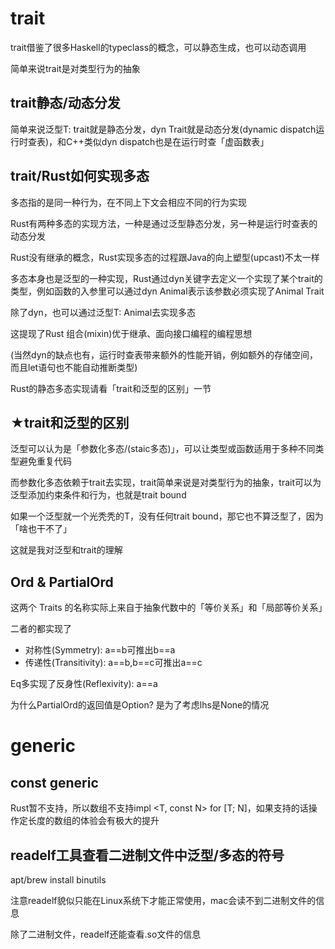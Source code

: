 # trait

trait借鉴了很多Haskell的typeclass的概念，可以静态生成，也可以动态调用

简单来说trait是对类型行为的抽象

## trait静态/动态分发

简单来说泛型T: trait就是静态分发，dyn Trait就是动态分发(dynamic dispatch运行时查表)，和C++类似dyn dispatch也是在运行时查「虚函数表」

## trait/Rust如何实现多态

多态指的是同一种行为，在不同上下文会相应不同的行为实现

Rust有两种多态的实现方法，一种是通过泛型静态分发，另一种是运行时查表的动态分发

Rust没有继承的概念，Rust实现多态的过程跟Java的向上塑型(upcast)不太一样

多态本身也是泛型的一种实现，Rust通过dyn关键字去定义一个实现了某个trait的类型，例如函数的入参里可以通过dyn Animal表示该参数必须实现了Animal Trait

除了dyn，也可以通过泛型T: Animal去实现多态

这提现了Rust 组合(mixin)优于继承、面向接口编程的编程思想

(当然dyn的缺点也有，运行时查表带来额外的性能开销，例如额外的存储空间，而且let语句也不能自动推断类型)

Rust的静态多态实现请看「trait和泛型的区别」一节

## ★trait和泛型的区别

泛型可以认为是「参数化多态/(staic多态)」，可以让类型或函数适用于多种不同类型避免重复代码

而参数化多态依赖于trait去实现，trait简单来说是对类型行为的抽象，trait可以为泛型添加约束条件和行为，也就是trait bound

如果一个泛型就一个光秃秃的T，没有任何trait bound，那它也不算泛型了，因为「啥也干不了」

这就是我对泛型和trait的理解

## Ord & PartialOrd

这两个 Traits 的名称实际上来自于抽象代数中的「等价关系」和「局部等价关系」

二者的都实现了

- 对称性(Symmetry): a==b可推出b==a
- 传递性(Transitivity): a==b,b==c可推出a==c

Eq多实现了反身性(Reflexivity): a==a

为什么PartialOrd的返回值是Option<T>? 是为了考虑lhs是None的情况

# generic

## const generic

Rust暂不支持，所以数组不支持impl <T, const N> for \[T; N]，如果支持的话操作定长度的数组的体验会有极大的提升 

## readelf工具查看二进制文件中泛型/多态的符号

apt/brew install binutils

注意readelf貌似只能在Linux系统下才能正常使用，mac会读不到二进制文件的信息

除了二进制文件，readelf还能查看.so文件的信息 
